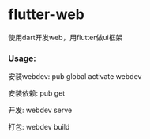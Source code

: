 # flutter-web
使用dart开发web，用flutter做ui框架

### Usage:

安装webdev: pub global activate webdev

安装依赖: pub get

开发: webdev serve

打包: webdev build

